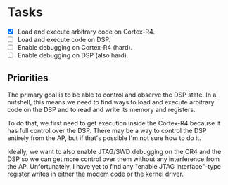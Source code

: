 # Tasks

- [x] Load and execute arbitrary code on Cortex-R4.
- [ ] Load and execute code on DSP.
- [ ] Enable debugging on Cortex-R4 (hard).
- [ ] Enable debugging on DSP (also hard).

## Priorities

The primary goal is to be able to control and observe the DSP state. In a
nutshell, this means we need to find ways to load and execute arbitrary code
on the DSP and to read and write its memory and registers.

To do that, we first need to get execution inside the Cortex-R4 because it
has full control over the DSP. There may be a way to control the DSP
entirely from the AP, but if that's possible I'm not sure how to do it.

Ideally, we want to also enable JTAG/SWD debugging on the CR4 and the DSP so
we can get more control over them without any interference from the AP.
Unfortunately, I have yet to find any "enable JTAG interface"-type register
writes in either the modem code or the kernel driver.

